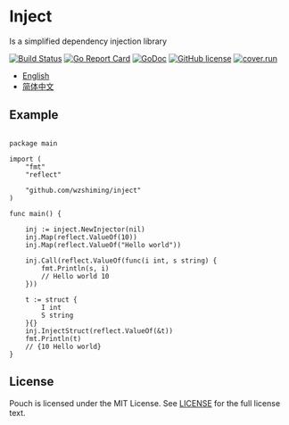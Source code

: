 # Inject

Is a simplified dependency injection library

[![Build Status](https://travis-ci.org/wzshiming/inject.svg?branch=master)](https://travis-ci.org/wzshiming/inject)
[![Go Report Card](https://goreportcard.com/badge/github.com/wzshiming/inject)](https://goreportcard.com/report/github.com/wzshiming/inject)
[![GoDoc](https://godoc.org/github.com/wzshiming/inject?status.svg)](https://godoc.org/github.com/wzshiming/inject)
[![GitHub license](https://img.shields.io/github/license/wzshiming/inject.svg)](https://github.com/wzshiming/inject/blob/master/LICENSE)
[![cover.run](https://cover.run/go/github.com/wzshiming/inject.svg?style=flat&tag=golang-1.10)](https://cover.run/go?tag=golang-1.10&repo=github.com%2Fwzshiming%2Finject)

- [English](https://github.com/wzshiming/inject/blob/master/README.md)
- [简体中文](https://github.com/wzshiming/inject/blob/master/README_cn.md)

## Example

``` golang

package main

import (
	"fmt"
	"reflect"

	"github.com/wzshiming/inject"
)

func main() {

	inj := inject.NewInjector(nil)
	inj.Map(reflect.ValueOf(10))
	inj.Map(reflect.ValueOf("Hello world"))

	inj.Call(reflect.ValueOf(func(i int, s string) {
		fmt.Println(s, i)
		// Hello world 10
	}))

	t := struct {
		I int
		S string
	}{}
	inj.InjectStruct(reflect.ValueOf(&t))
	fmt.Println(t)
	// {10 Hello world}
}

```

## License

Pouch is licensed under the MIT License. See [LICENSE](https://github.com/wzshiming/inject/blob/master/LICENSE) for the full license text.
